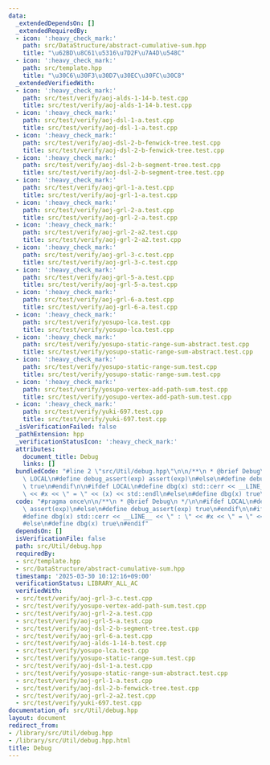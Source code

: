 ```yaml
---
data:
  _extendedDependsOn: []
  _extendedRequiredBy:
  - icon: ':heavy_check_mark:'
    path: src/DataStructure/abstract-cumulative-sum.hpp
    title: "\u62BD\u8C61\u5316\u7D2F\u7A4D\u548C"
  - icon: ':heavy_check_mark:'
    path: src/template.hpp
    title: "\u30C6\u30F3\u30D7\u30EC\u30FC\u30C8"
  _extendedVerifiedWith:
  - icon: ':heavy_check_mark:'
    path: src/test/verify/aoj-alds-1-14-b.test.cpp
    title: src/test/verify/aoj-alds-1-14-b.test.cpp
  - icon: ':heavy_check_mark:'
    path: src/test/verify/aoj-dsl-1-a.test.cpp
    title: src/test/verify/aoj-dsl-1-a.test.cpp
  - icon: ':heavy_check_mark:'
    path: src/test/verify/aoj-dsl-2-b-fenwick-tree.test.cpp
    title: src/test/verify/aoj-dsl-2-b-fenwick-tree.test.cpp
  - icon: ':heavy_check_mark:'
    path: src/test/verify/aoj-dsl-2-b-segment-tree.test.cpp
    title: src/test/verify/aoj-dsl-2-b-segment-tree.test.cpp
  - icon: ':heavy_check_mark:'
    path: src/test/verify/aoj-grl-1-a.test.cpp
    title: src/test/verify/aoj-grl-1-a.test.cpp
  - icon: ':heavy_check_mark:'
    path: src/test/verify/aoj-grl-2-a.test.cpp
    title: src/test/verify/aoj-grl-2-a.test.cpp
  - icon: ':heavy_check_mark:'
    path: src/test/verify/aoj-grl-2-a2.test.cpp
    title: src/test/verify/aoj-grl-2-a2.test.cpp
  - icon: ':heavy_check_mark:'
    path: src/test/verify/aoj-grl-3-c.test.cpp
    title: src/test/verify/aoj-grl-3-c.test.cpp
  - icon: ':heavy_check_mark:'
    path: src/test/verify/aoj-grl-5-a.test.cpp
    title: src/test/verify/aoj-grl-5-a.test.cpp
  - icon: ':heavy_check_mark:'
    path: src/test/verify/aoj-grl-6-a.test.cpp
    title: src/test/verify/aoj-grl-6-a.test.cpp
  - icon: ':heavy_check_mark:'
    path: src/test/verify/yosupo-lca.test.cpp
    title: src/test/verify/yosupo-lca.test.cpp
  - icon: ':heavy_check_mark:'
    path: src/test/verify/yosupo-static-range-sum-abstract.test.cpp
    title: src/test/verify/yosupo-static-range-sum-abstract.test.cpp
  - icon: ':heavy_check_mark:'
    path: src/test/verify/yosupo-static-range-sum.test.cpp
    title: src/test/verify/yosupo-static-range-sum.test.cpp
  - icon: ':heavy_check_mark:'
    path: src/test/verify/yosupo-vertex-add-path-sum.test.cpp
    title: src/test/verify/yosupo-vertex-add-path-sum.test.cpp
  - icon: ':heavy_check_mark:'
    path: src/test/verify/yuki-697.test.cpp
    title: src/test/verify/yuki-697.test.cpp
  _isVerificationFailed: false
  _pathExtension: hpp
  _verificationStatusIcon: ':heavy_check_mark:'
  attributes:
    document_title: Debug
    links: []
  bundledCode: "#line 2 \"src/Util/debug.hpp\"\n\n/**\n * @brief Debug\n */\n\n#ifdef\
    \ LOCAL\n#define debug_assert(exp) assert(exp)\n#else\n#define debug_assert(exp)\
    \ true\n#endif\n\n#ifdef LOCAL\n#define dbg(x) std::cerr << __LINE__ << \" : \"\
    \ << #x << \" = \" << (x) << std::endl\n#else\n#define dbg(x) true\n#endif\n"
  code: "#pragma once\n\n/**\n * @brief Debug\n */\n\n#ifdef LOCAL\n#define debug_assert(exp)\
    \ assert(exp)\n#else\n#define debug_assert(exp) true\n#endif\n\n#ifdef LOCAL\n\
    #define dbg(x) std::cerr << __LINE__ << \" : \" << #x << \" = \" << (x) << std::endl\n\
    #else\n#define dbg(x) true\n#endif"
  dependsOn: []
  isVerificationFile: false
  path: src/Util/debug.hpp
  requiredBy:
  - src/template.hpp
  - src/DataStructure/abstract-cumulative-sum.hpp
  timestamp: '2025-03-30 10:12:16+09:00'
  verificationStatus: LIBRARY_ALL_AC
  verifiedWith:
  - src/test/verify/aoj-grl-3-c.test.cpp
  - src/test/verify/yosupo-vertex-add-path-sum.test.cpp
  - src/test/verify/aoj-grl-2-a.test.cpp
  - src/test/verify/aoj-grl-5-a.test.cpp
  - src/test/verify/aoj-dsl-2-b-segment-tree.test.cpp
  - src/test/verify/aoj-grl-6-a.test.cpp
  - src/test/verify/aoj-alds-1-14-b.test.cpp
  - src/test/verify/yosupo-lca.test.cpp
  - src/test/verify/yosupo-static-range-sum.test.cpp
  - src/test/verify/aoj-dsl-1-a.test.cpp
  - src/test/verify/yosupo-static-range-sum-abstract.test.cpp
  - src/test/verify/aoj-grl-1-a.test.cpp
  - src/test/verify/aoj-dsl-2-b-fenwick-tree.test.cpp
  - src/test/verify/aoj-grl-2-a2.test.cpp
  - src/test/verify/yuki-697.test.cpp
documentation_of: src/Util/debug.hpp
layout: document
redirect_from:
- /library/src/Util/debug.hpp
- /library/src/Util/debug.hpp.html
title: Debug
---
```

